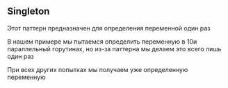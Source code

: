 ## Singleton 

Этот паттерн предназначен для определения переменной один раз

В нашем примере мы пытаемся определить переменную в 10и параллельный горутинах, но из-за паттерна мы делаем это всего лишь один раз

При всех других попытках мы получаем уже определенную переменную
